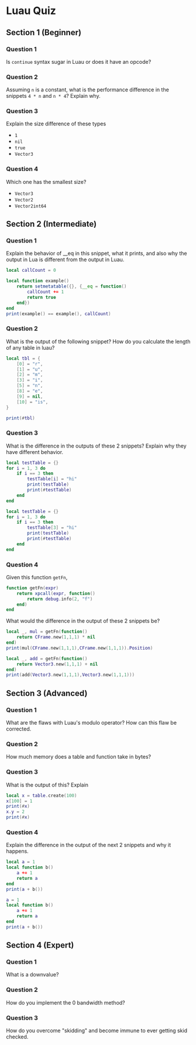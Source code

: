 # Luau Quiz

## Section 1 (Beginner)

### Question 1
Is ``continue`` syntax sugar in Luau or does it have an opcode?

### Question 2
Assuming ``n`` is a constant, what is the performance difference in the snippets ``4 * n`` and ``n * 4``? Explain why.

### Question 3
Explain the size difference of these types

* ``1``
* ``nil``
* ``true``
* ``Vector3``

### Question 4
Which one has the smallest size?

* ``Vector3``
* ``Vector2``
* ``Vector2int64``

## Section 2 (Intermediate)

### Question 1

Explain the behavior of __eq in this snippet, what it prints, and also why the output in Lua is different from the output in Luau.
```lua
local callCount = 0

local function example()
    return setmetatable({}, {__eq = function() 
        callCount += 1
        return true 
    end}) 
end
print(example() == example(), callCount)
```

### Question 2
What is the output of the following snippet? How do you calculate the length of any table in luau?
```lua
local tbl = {
    [0] = "r",
    [1] = "u",
    [2] = "m",
    [3] = "i",
    [5] = "n",
    [8] = "e",
    [9] = nil,
    [10] = "is",
}

print(#tbl)
```

### Question 3

What is the difference in the outputs of these 2 snippets? Explain why they have different behavior.
```lua
local testTable = {}
for i = 1, 3 do
    if i == 3 then
        testTable[i] = "hi"
        print(testTable)
        print(#testTable)
    end
end
```

```lua
local testTable = {}
for i = 1, 3 do
    if i == 3 then
        testTable[3] = "hi"
        print(testTable)
        print(#testTable)
    end
end
```

### Question 4
Given this function ``getFn``,

```lua
function getFn(expr)
    return xpcall(expr, function()
        return debug.info(2, "f")
    end)
end
```

What would the difference in the output of these 2 snippets be?

```lua
local _, mul = getFn(function()
    return CFrame.new(1,1,1) * nil
end)
print(mul(CFrame.new(1,1,1),CFrame.new(1,1,1)).Position)
```
```lua
local _, add = getFn(function()
    return Vector3.new(1,1,1) + nil
end)
print(add(Vector3.new(1,1,1),Vector3.new(1,1,1)))
```

## Section 3 (Advanced)

### Question 1
What are the flaws with Luau's modulo operator? How can this flaw be corrected.

### Question 2
How much memory does a table and function take in bytes?

### Question 3

What is the output of this? Explain
```lua
local x = table.create(100)
x[100] = 1
print(#x)
x.y = 2
print(#x)
```

### Question 4
Explain the difference in the output of the next 2 snippets and why it happens. 

```lua
local a = 1
local function b()
    a += 1
    return a
end
print(a + b())
```

```lua
a = 1
local function b()
    a += 1
    return a
end
print(a + b())
```

## Section 4 (Expert)

### Question 1
What is a downvalue?

### Question 2
How do you implement the 0 bandwidth method?

### Question 3
How do you overcome "skidding" and become immune to ever getting skid checked.